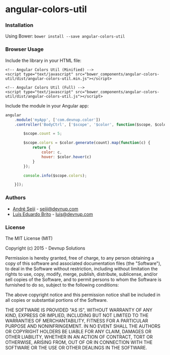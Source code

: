 angular-colors-util
===================

### Installation

Using Bower: ```bower install --save angular-colors-util```

### Browser Usage

Include the library in your HTML file:
```markup
<!-- Angular Colors Util (Minified) -->
<script type="text/javascript" src="bower_components/angular-colors-util/dist/angular-colors-util.min.js"></script>

<!-- Angular Colors Util (Full) -->
<script type="text/javascript" src="bower_components/angular-colors-util/dist/angular-colors-util.js"></script>
```

Include the module in your Angular app:
```javascript
angular
    .module('myApp', ['com.devnup.color'])
    .controller('BodyCtrl', ['$scope', '$color', function($scope, $color) {

        $scope.count = 5;

        $scope.colors = $color.generate(count).map(function(c) {
            return {
                color: c,
                hover: $color.hover(c)
            }
        });

        console.info($scope.colors);

    }]);

```


### Authors
- [André Seiji](https://github.com/seijitamanaha) - [seiji@devnup.com](mailto:seiji@devnup.com)
- [Luís Eduardo Brito](https://github.com/luiseduardobrito) - [luis@devnup.com](mailto:luis@devnup.com)

### License

The MIT License (MIT)

Copyright (c) 2015 - Devnup Solutions

Permission is hereby granted, free of charge, to any person obtaining a copy
of this software and associated documentation files (the "Software"), to deal
in the Software without restriction, including without limitation the rights
to use, copy, modify, merge, publish, distribute, sublicense, and/or sell
copies of the Software, and to permit persons to whom the Software is
furnished to do so, subject to the following conditions:

The above copyright notice and this permission notice shall be included in
all copies or substantial portions of the Software.

THE SOFTWARE IS PROVIDED "AS IS", WITHOUT WARRANTY OF ANY KIND, EXPRESS OR
IMPLIED, INCLUDING BUT NOT LIMITED TO THE WARRANTIES OF MERCHANTABILITY,
FITNESS FOR A PARTICULAR PURPOSE AND NONINFRINGEMENT. IN NO EVENT SHALL THE
AUTHORS OR COPYRIGHT HOLDERS BE LIABLE FOR ANY CLAIM, DAMAGES OR OTHER
LIABILITY, WHETHER IN AN ACTION OF CONTRACT, TORT OR OTHERWISE, ARISING FROM,
OUT OF OR IN CONNECTION WITH THE SOFTWARE OR THE USE OR OTHER DEALINGS IN
THE SOFTWARE.